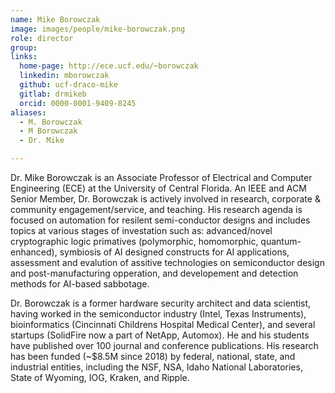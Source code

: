 ```yaml
---
name: Mike Borowczak
image: images/people/mike-borowczak.png
role: director
group: 
links:
  home-page: http://ece.ucf.edu/~borowczak
  linkedin: mborowczak
  github: ucf-draco-mike
  gitlab: drmikeb
  orcid: 0000-0001-9409-8245
aliases:
  - M. Borowczak
  - M Borowczak
  - Dr. Mike

---
```


Dr. Mike Borowczak is an Associate Professor of Electrical and Computer Engineering (ECE) at the University of Central Florida. An IEEE and ACM Senior Member, Dr. Borowczak is actively involved in research, corporate & community engagement/service, and teaching. His research agenda is focused on automation for resilent semi-conductor designs and includes topics at various stages of investation such as:  advanced/novel cryptographic logic primatives (polymorphic, homomorphic, quantum-enhanced), symbiosis of AI designed constructs for AI applications, assessment and evalution of assitive technologies on  semiconductor design and post-manufacturing opperation, and developement and detection methods for AI-based sabbotage. 

Dr. Borowczak is a former hardware security architect and data scientist, having worked in the semiconductor industry (Intel, Texas Instruments), bioinformatics (Cincinnati Childrens Hospital Medical Center), and several startups (SolidFire now a part of NetApp, Automox).  He and his students have published over 100 journal and conference publications. His research has been funded (~$8.5M since 2018) by federal, national, state, and industrial entities, including the NSF, NSA, Idaho National Laboratories, State of Wyoming, IOG, Kraken, and Ripple.

